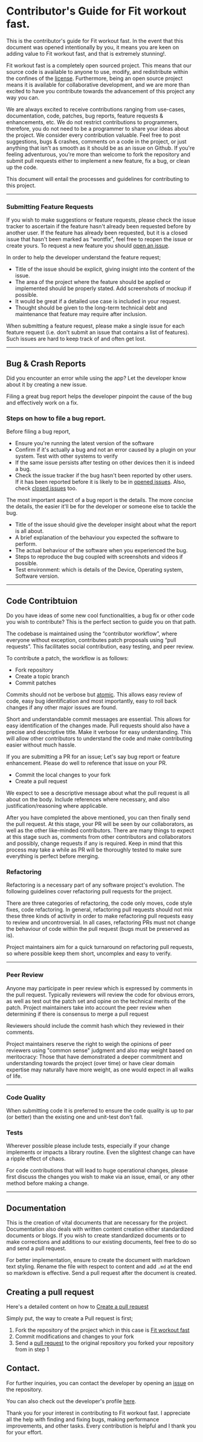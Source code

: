 # Contributor's Guide for Fit workout fast.

This is the contributor's guide for Fit workout fast. In the event that this document was opened intentionally by you, it means you are keen on adding value to Fit workout fast, and that is extremely stunning!.

Fit workout fast is a completely open sourced project. This means that our source code is available to anyone to use, modify, and redistribute within the confines of the [license](https://github.com/senpl/Fit-workout-fast/blob/master/LICENSE).
Furthermore, being an open source project means it is available for collaborative development, and we are more than excited to have you contribute towards the advancement of this project any way you can.

We are always excited to receive contributions ranging from use-cases, documentation, code, patches, bug reports, feature requests & enhancements, etc. We do not restrict contributions to programmers, therefore, you do not need to be a programmer to share your ideas about the project. We consider every contribution valuable.
Feel free to post suggestions, bugs & crashes, comments on a code in the project, or just anything that isn't as smooth as it should be as an issue on Github.
If you're feeling adventurous, you're more than welcome to fork the repository and submit pull requests either to implement a new feature, fix a bug, or clean up the code.

This document will entail the processes and guidelines for contributing to this project.

---


### Submitting Feature Requests

If you wish to make suggestions or feature requests, please check the issue tracker to ascertain if the feature hasn't already been requested before by another user. If the feature has already been requested, but it is a closed issue that hasn't been marked as "wontfix", feel free to reopen the issue or create yours.
To request a new feature you should [open an issue](https://github.com/senpl/Fit-workout-fast/issues/new).

In order to help the developer understand the feature request;

- Title of the issue should be explicit, giving insight into the content of the issue.
- The area of the project where the feature should be applied or implemented should be properly stated. Add screenshots of mockup if possible.
- It would be great if a detailed use case is included in your request.
-  Thought should be given to the long-term technical debt and maintenance that feature may require after inclusion.

When submitting a feature request, please make a single issue for each feature request (i.e. don't submit an issue that contains a list of features). Such issues are hard to keep track of and often get lost.

---


## Bug & Crash Reports

Did you encounter an error while using the app? Let the developer know about it by creating a new issue.

Filing a great bug report helps the developer pinpoint the cause of the bug and effectively work on a fix.

### Steps on how to file a bug report.

Before filing a bug report,

- Ensure you're running the latest version of the software
- Confirm if it's actually a bug and not an error caused by a plugin on your system. Test with other systems to verify
- If the same issue persists after testing on other devices then it is indeed a bug.
- Check the issue tracker if the bug hasn't been reported by other users. If it has been reported before it is likely to be in [opened issues](https://github.com/senpl/Fit-workout-fast/issues?q=is%3Aopen+is%3Aissue). Also, check [closed issues](https://github.com/senpl/Fit-workout-fast/issues?q=is%3Aissue+is%3Aclosed) too.

The most important aspect of a bug report is the details. The more concise the details, the easier it'll be for the developer or someone else to tackle the bug.

- Title of the issue should give the developer insight about what the report is all about.
- A brief explanation of the behaviour you expected the software to perform.
- The actual behaviour of the software when you experienced the bug.
- Steps to reproduce the bug coupled with screenshots and videos if possible.
- Test environment: which is details of the Device, Operating system, Software version.

---

## Code Contribtuion

Do you have ideas of some new cool functionalities, a bug fix or other code you wish to contribute? This is the perfect section to guide you on that path.

The codebase is maintained using the “contributor workflow”, where everyone without exception, contributes patch proposals using “pull requests”. This facilitates social contribution, easy testing, and peer review.

To contribute a patch, the workflow is as follows:

  - Fork repository
  - Create a topic branch
  - Commit patches

Commits should not be verbose but [atomic](https://en.wikipedia.org/wiki/Atomic_commit#Atomic_commit_convention). This allows easy review of code, easy bug identification and most importantly, easy to roll back changes if any other major issues are found.

Short and understandable commit messages are essential. This allows for easy identification of the changes made. Pull requests should also have a precise and descriptive title. Make it verbose for easy understanding. This will allow other contributors to understand the code and make contributing easier without much hassle.

If you are submitting a PR for an issue; Let's say bug report or feature enhancement. Please do well to reference that issue on your PR.

 - Commit the local changes to your fork
 - Create a pull request

We expect to see a descriptive message about what the pull request is all about on the body. Include references where necessary, and also justification/reasoning where applicable.

After you have completed the above mentioned, you can then finally send the pull request. At this stage, your PR will be seen by our collaborators, as well as the other like-minded contributors. There are many things to expect at this stage such as, comments from other contributors and collaborators and possibly, change requests if any is required. Keep in mind that this process may take a while as  PR will be thoroughly tested to make sure everything is perfect before merging.


### Refactoring

Refactoring is a necessary part of any software project's evolution. The following guidelines cover refactoring pull requests for the project.

There are three categories of refactoring, the code only moves, code style fixes, code refactoring. In general, refactoring pull requests should not mix these three kinds of activity in order to make refactoring pull requests easy to review and uncontroversial. In all cases, refactoring PRs must not change the behaviour of code within the pull request (bugs must be preserved as is).

Project maintainers aim for a quick turnaround on refactoring pull requests, so where possible keep them short, uncomplex and easy to verify.

---

### Peer Review

Anyone may participate in peer review which is expressed by comments in the pull request. Typically reviewers will review the code for obvious errors, as well as test out the patch set and opine on the technical merits of the patch. Project maintainers take into account the peer review when determining if there is consensus to merge a pull request

Reviewers should include the commit hash which they reviewed in their comments.

Project maintainers reserve the right to weigh the opinions of peer reviewers using "common sense" judgment and also may weight based on meritocracy: Those that have demonstrated a deeper commitment and understanding towards the project (over time) or have clear domain expertise may naturally have more weight, as one would expect in all walks of life.

---

### Code Quality

When submitting code it is preferred to ensure the code quality is up to par (or better) than the existing one and unit-test don't fail.

### Tests
Wherever possible please include tests, especially if your change implements or impacts a library routine. Even the slightest change can have a ripple effect of chaos.

For code contributions that will lead to huge operational changes, please first discuss the changes you wish to make via an issue, email, or any other method before making a change. <hr>

## Documentation

This is the creation of vital documents that are necessary for the project. Documentation also deals with written content creation either standardized documents or blogs. If you wish to create standardized documents or to make corrections and additions to our existing documents, feel free to do so and send a pull request.

For better implementation, ensure to create the document with markdown text styling.
Rename the file with respect to content and add ```.md``` at the end so markdown is effective.
Send a pull request after the document is created.

## Creating a pull request

Here's a detailed content on how to [Create a pull request](https://help.github.com/articles/creating-a-pull-request)

Simply put, the way to create a Pull request is first;

1. Fork the repository of the project which in this case is [Fit workout fast](https://github.com/senpl/Fit-workout-fast)
2. Commit modifications and changes to your fork
3. Send a [pull request](https://help.github.com/articles/creating-a-pull-request) to the original repository you forked your repository from in step 1


## Contact.

For further inquiries, you can contact the developer by opening an [issue](https://github.com/senpl/Fit-workout-fast/issues/new) on the repository.

You can also check out the developer's profile [here](https://github.com/brodeurlv).

Thank you for your interest in contributing to Fit workout fast. I appreciate all the help with finding and fixing bugs, making performance improvements, and other tasks. Every contribution is helpful and I thank you for your effort.

